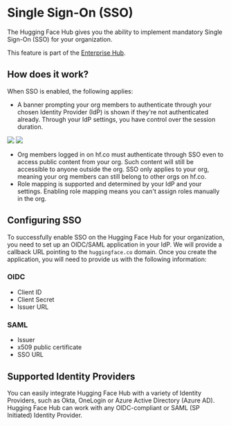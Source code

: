 # Single Sign-On (SSO)

The Hugging Face Hub gives you the ability to implement mandatory Single Sign-On (SSO) for your organization.

<Tip warning={true}>
This feature is part of the <a href="https://huggingface.co/enterprise" target="_blank">Enterprise Hub</a>.
</Tip>


## How does it work?

When SSO is enabled, the following applies:

- A banner prompting your org members to authenticate through your chosen Identity Provider (IdP) is shown if they're not authenticated already. Through your IdP settings, you have control over the session duration.


<div class="flex justify-center">
<img class="block dark:hidden" src="https://huggingface.co/datasets/huggingface/documentation-images/resolve/main/hub/security-sso-prompt.png"/>
<img class="hidden dark:block" src="https://huggingface.co/datasets/huggingface/documentation-images/resolve/main/hub/security-sso-prompt-dark.png"/>
</div>

- Org members logged in on hf.co must authenticate through SSO even to access public content from your org. Such content will still be accessible to anyone outside the org. SSO only applies to your org, meaning your org members can still belong to other orgs on hf.co.
- Role mapping is supported and determined by your IdP and your settings. Enabling role mapping means you can't assign roles manually in the org.

## Configuring SSO

To successfully enable SSO on the Hugging Face Hub for your organization, you need to set up an OIDC/SAML application in your IdP. We will provide a callback URL pointing to the `huggingface.co` domain. Once you create the application, you will need to provide us with the following information:

### OIDC

- Client ID
- Client Secret
- Issuer URL

### SAML

- Issuer
- x509 public certificate
- SSO URL

## Supported Identity Providers

You can easily integrate Hugging Face Hub with a variety of Identity Providers, such as Okta, OneLogin or Azure Active Directory (Azure AD). Hugging Face Hub can work with any OIDC-compliant or SAML (SP Initiated) Identity Provider.